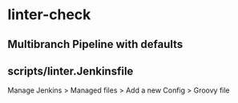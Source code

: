 # linter-check

## Multibranch Pipeline with defaults

## scripts/linter.Jenkinsfile
Manage Jenkins > Managed files > Add a new Config > Groovy file
